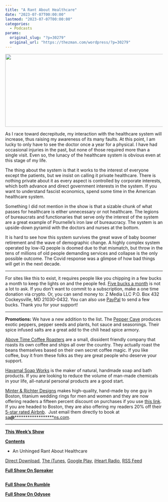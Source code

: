 ```yaml
---
title: "A Rant About Healthcare"
date: "2023-07-07T00:00:00"
lastmod: "2023-07-07T00:00:00"
categories:
  - Podcasts
params:
  original_slug: "?p=30279"
  original_url: "https://thezman.com/wordpress/?p=30279"
---
```


[<img
src="http://thezman.com/wordpress/wp-content/uploads/2018/01/Power-Hour.png"
decoding="async" width="600" height="233" />](http://thezman.com/wordpress/wp-content/uploads/2018/01/Power-Hour.png)

As I race toward decrepitude, my interaction with the healthcare system
will increase, thus raising my awareness of its many faults. At this
point, I am lucky to only have to see the doctor once a year for a
physical. I have had occasional injuries in the past, but none of those
required more than a single visit. Even so, the lunacy of the healthcare
system is obvious even at this stage of my life.

The thing about the system is that it works to the interest of everyone
except the patients, but we insist on calling it private healthcare.
There is nothing private about it as every aspect is controlled by
corporate interests, which both advance and direct government interests
in the system. If you want to understand fascist economics, spend some
time in the American healthcare system.

Something I did not mention in the show is that a sizable chunk of what
passes for healthcare is either unnecessary or not healthcare. The
legions of bureaucrats and functionaries that serve only the interest of
the system are a great example of Pournelle’s iron law of bureaucracy.
The system is an upside-down pyramid with the doctors and nurses at the
bottom.

It is hard to see how this system survives the great wave of baby boomer
retirement and the wave of demographic change. A highly complex system
operated by low-IQ people is doomed due to that mismatch, but throw in
the tens of millions of old people demanding services and collapse is
the only possible outcome. The Covid response was a glimpse of how bad
things will get in the next decade.

------------------------------------------------------------------------

For sites like this to exist, it requires people like you chipping in a
few bucks a month to keep the lights on and the people fed.
<a href="https://www.subscribestar.com/the-z-blog"
rel="noopener noreferrer" target="_blank">Five bucks a month</a> is not
a lot to ask. If you don’t want to commit to a subscription, make a one
time donation via crypto. Or, you can send money to: Z Media LLC P.O.
Box 432 Cockeysville, MD 21030-0432. You can also use <a
href="https://www.paypal.com/cgi-bin/webscr?cmd=_s-xclick&amp;hosted_button_id=UDAS2Q8JYA6CN&amp;source=url"
rel="noopener noreferrer" target="_blank">PayPal</a> to send a few
bucks. Thank you for your support!

------------------------------------------------------------------------

**Promotions:** We have a new addition to the list. The
<a href="https://peppercave.com/shop/ols/products" rel="noopener"
target="_blank">Pepper Cave</a> produces exotic peppers, pepper seeds
and plants, hot sauce and seasonings. Their spice infused salts are a
great add to the chili head spice armory.

<a href="https://abovetimecoffee.com/" rel="noopener"
target="_blank">Above Time Coffee Roasters</a> are a small, dissident
friendly company that roasts its own coffee and ships all over the
country. They actually roast the beans themselves based on their own
secret coffee magic. If you like coffee, buy it from these folks as they
are great people who deserve your support.

<a href="https://havamalsoapworks.com/" rel="noopener"
target="_blank">Havamal Soap Works</a> is the maker of natural, handmade
soap and bath products. If you are looking to reduce the volume of
man-made chemicals in your life, all-natural personal products are a
good start.

<a href="https://www.minterandrichterdesigns.com/"
rel="noreferrer nofollow noopener" target="_blank">Minter &amp; Richter
Designs</a> makes high-quality, hand-made by one guy in Boston, titanium
wedding rings for men and women and they are now offering readers a
fifteen percent discount on purchases if you use
<a href="https://www.minterandrichterdesigns.com/discount/ZMAN"
rel="noreferrer nofollow noopener" target="_blank">this link</a>.
<span class="highlight"><span class="colour"><span class="font"><span class="size">If
you are headed to Boston, they are also offering my readers 20% off
their <a
href="https://www.airbnb.com/users/7988017/listings?user_id=7988017&amp;s=3"
rel="noopener noreferrer" target="_blank">5-star rated Airbnb</a>.  Just
email them directly to book at
<a href="mailto:sa***@*********************ns.com"
data-original-string="kWXytfgtfSDc+oR04BErbA==cb7/XXCe8+Lb7WScBEV26Ay7dlMnilvrPTWeLj27ZZiK5t9XlUHzxX6xKF81kXIgHM8"><span
class="apbct-email-encoder"
data-original-string="oALQMbRUwITz7kf9aoZgHQ==cb7ND9ag94nNwVHv+xICGSPa1S7qbLCOtShlbFWQ8Syb3U6f6hwWrr7Ql8y5csTa8Hd"
title="This contact has been encoded by Anti-Spam by CleanTalk. Click to decode. To finish the decoding make sure that JavaScript is enabled in your browser.">sa<span
class="apbct-blur">***</span>@<span
class="apbct-blur">*********************</span>ns.com</span></a>.</span></span></span></span>

------------------------------------------------------------------------

**<u>This Week’s Show</u>**

**<u>Contents</u>**

-   An Unhinged Rant About Healthcare

<a href="https://api.spreaker.com/v2/episodes/56019150/download.mp3"
rel="noopener" target="_blank">Direct Download</a>, <a
href="https://itunes.apple.com/us/podcast/the-z-blog-power-hour/id1262799640?mt=2"
rel="noopener noreferrer" target="_blank">The iTunes</a>, <a
href="https://podcasts.google.com/?feed=aHR0cHM6Ly93d3cuc3ByZWFrZXIuY29tL3Nob3cvMjU4OTY1Ny9lcGlzb2Rlcy9mZWVk"
rel="noopener noreferrer" target="_blank">Google Play</a>, <a href="https://www.iheart.com/podcast/the-z-blog-power-hour-29246491/"
rel="noopener noreferrer" target="_blank">iHeart Radio,</a>
<a href="https://www.spreaker.com/show/2589657/episodes/feed"
rel="noopener noreferrer" target="_blank">RSS Feed</a>

**<u>Full Show On Spreaker</u>**

<span class="mce_SELRES_start" mce-type="bookmark"
style="display: inline-block; width: 0px; overflow: hidden; line-height: 0;">﻿</span>

**<u>Full Show On Rumble</u>**

**<u>Full Show On Odysee</u>**
